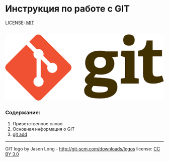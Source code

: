 # Инструкция по работе с GIT

LICENSE: [MIT](./license.md)

![git-logo](./images/Git.png)
---

### Содержание:
1. Приветственное слово
2. Основная информация о GIT
3. [git add](./add.md)

---
GIT logo by Jason Long - http://git-scm.com/downloads/logos
license: [CC BY 3.0](https://creativecommons.org/licenses/by/3.0/deed.ru)